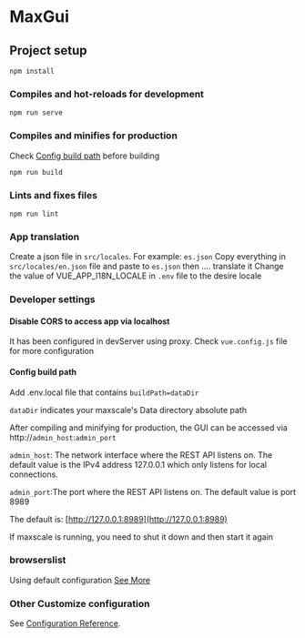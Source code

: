 # MaxGui

## Project setup

```
npm install
```

### Compiles and hot-reloads for development

```
npm run serve
```

### Compiles and minifies for production
Check [Config build path](#config-build-path) before building

```
npm run build
```

### Lints and fixes files

```
npm run lint
```
### App translation
Create a json file in `src/locales`. For example: `es.json`
Copy everything in `src/locales/en.json` file and paste to `es.json` then .... translate it
Change the value of VUE_APP_I18N_LOCALE in `.env` file to the desire locale

### Developer settings
#### Disable CORS to access app via localhost
It has been configured in devServer using proxy. Check `vue.config.js` file for more configuration

#### Config build path
Add .env.local file that contains `buildPath=dataDir`

`dataDir` indicates your maxscale's Data directory absolute path

After compiling and minifying for production, the GUI can be accessed via
http://`admin_host`:`admin_port`

`admin_host`: The network interface where the REST API listens on. The default value is the IPv4 address 127.0.0.1 which only listens for local connections.

`admin_port`:The port where the REST API listens on. The default value is port 8989

The default is: [http://127.0.0.1:8989](http://127.0.0.1:8989)

If maxscale is running, you need to shut it down and then start it again

### browserslist

Using default configuration
[See More](https://github.com/browserslist/browserslist)

### Other Customize configuration

See [Configuration Reference](https://cli.vuejs.org/config/).
